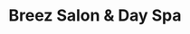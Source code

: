 ---
title: "Breez Salon & Day Spa"
url: /new-smyrna-beach/breez-salon-and-day-spa/
shop: massage
---